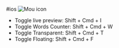 #ios
![Mou icon](http://25.io/mou/Mou_128.png)

* Toggle live preview: Shift + Cmd + I
* Toggle Words Counter: Shift + Cmd + W
* Toggle Transparent: Shift + Cmd + T
* Toggle Floating: Shift + Cmd + F
